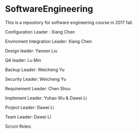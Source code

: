 # SoftwareEngineering
This is a repository for software engineering course in 2017 fall.

Configuration Leader : Xiang Chen

Enviroment Integration Leader: Xiang Chen

Design leader: Yansen Liu

QA leader: Lu Min

Backup Leader: Weicheng Yu

Security Leader: Weicheng Yu

Requirement Leader: Chen Shou

Implement Leader: Yuhao Wu & Dawei Li

Project Leader: Dawei Li

Team Leader: Dawei LI

Scrum Roles:
